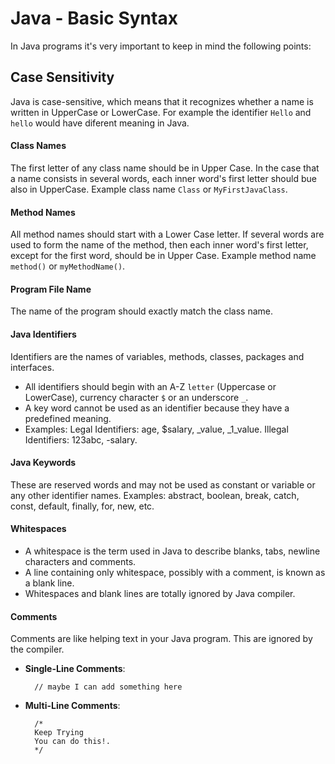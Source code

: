  # Java - Basic Syntax
 In Java programs it's very important to keep in mind the following points:
 ## Case Sensitivity
 Java is case-sensitive, which means that it recognizes whether a name is written in UpperCase or LowerCase.
 For example the identifier `Hello` and `hello` would have diferent meaning in Java.
 #### Class Names
 The first letter of any class name should be in Upper Case. In the case that a name consists in several words, each inner word's first letter should bue also in UpperCase.
 Example class name `Class` or `MyFirstJavaClass`.
 #### Method Names
 All method names should start with a Lower Case letter. If several words are used to form the name of the method, then each inner word's first letter, except for the first word, should be in Upper Case.
 Example method name `method()` or `myMethodName()`.
 #### Program File Name
 The name of the program should exactly match the class name.
 #### Java Identifiers
 Identifiers are the names of variables, methods, classes, packages and interfaces.
* All identifiers should begin with an A-Z `letter` (Uppercase or LowerCase), currency character `$` or an underscore `_`.
* A key word cannot be used as an identifier because they have a predefined meaning.
* Examples:
Legal Identifiers: age, $salary, _value, _1_value.
Illegal Identifiers: 123abc, -salary.
#### Java Keywords
These are reserved words and may not be used as constant or variable or any other identifier names.
Examples: abstract, boolean, break, catch, const, default, finally, for, new, etc.
#### Whitespaces
* A whitespace is the term used in Java to describe blanks, tabs, newline characters and comments.
* A line containing only whitespace, possibly with a comment, is known as a blank line.
* Whitespaces and blank lines are totally ignored by Java compiler.
#### Comments
Comments are like helping text in your Java program. This are ignored by the compiler.
- **Single-Line Comments**:

        // maybe I can add something here
- **Multi-Line Comments**:

        /* 
        Keep Trying
        You can do this!.
        */

 
 